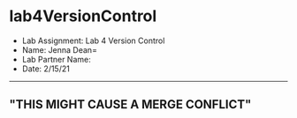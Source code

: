# lab4VersionControl
- Lab Assignment: Lab 4 Version Control
- Name: Jenna Dean=
- Lab Partner Name:     
- Date: 2/15/21

-----
"THIS MIGHT CAUSE A MERGE CONFLICT"
-----
